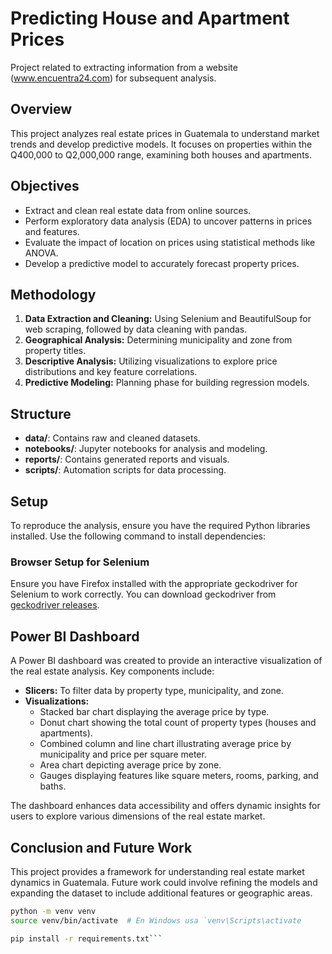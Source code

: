 # Predicting House and Apartment Prices
Project related to extracting information from a website (www.encuentra24.com) for subsequent analysis.

## Overview

This project analyzes real estate prices in Guatemala to understand market trends and develop predictive models. It focuses on properties within the Q400,000 to Q2,000,000 range, examining both houses and apartments.

## Objectives

- Extract and clean real estate data from online sources.
- Perform exploratory data analysis (EDA) to uncover patterns in prices and features.
- Evaluate the impact of location on prices using statistical methods like ANOVA.
- Develop a predictive model to accurately forecast property prices.

## Methodology

1. **Data Extraction and Cleaning:** Using Selenium and BeautifulSoup for web scraping, followed by data cleaning with pandas.
2. **Geographical Analysis:** Determining municipality and zone from property titles.
3. **Descriptive Analysis:** Utilizing visualizations to explore price distributions and key feature correlations.
4. **Predictive Modeling:** Planning phase for building regression models.

## Structure

- **data/**: Contains raw and cleaned datasets.
- **notebooks/**: Jupyter notebooks for analysis and modeling.
- **reports/**: Contains generated reports and visuals.
- **scripts/**: Automation scripts for data processing.

## Setup

To reproduce the analysis, ensure you have the required Python libraries installed. Use the following command to install dependencies:

### Browser Setup for Selenium
Ensure you have Firefox installed with the appropriate geckodriver for Selenium to work correctly. You can download geckodriver from [geckodriver releases](https://github.com/mozilla/geckodriver/releases).

## Power BI Dashboard

A Power BI dashboard was created to provide an interactive visualization of the real estate analysis. Key components include:

- **Slicers:** To filter data by property type, municipality, and zone.
- **Visualizations:**
  - Stacked bar chart displaying the average price by type.
  - Donut chart showing the total count of property types (houses and apartments).
  - Combined column and line chart illustrating average price by municipality and price per square meter.
  - Area chart depicting average price by zone.
  - Gauges displaying features like square meters, rooms, parking, and baths.

The dashboard enhances data accessibility and offers dynamic insights for users to explore various dimensions of the real estate market.

## Conclusion and Future Work

This project provides a framework for understanding real estate market dynamics in Guatemala. Future work could involve refining the models and expanding the dataset to include additional features or geographic areas.

```bash
python -m venv venv
source venv/bin/activate  # En Windows usa `venv\Scripts\activate

pip install -r requirements.txt```


